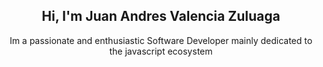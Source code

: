 <h2 align="center"> Hi, I'm Juan Andres Valencia Zuluaga </h2>
<p align="center"> Im a passionate and enthusiastic Software Developer mainly dedicated to the javascript ecosystem </p>



